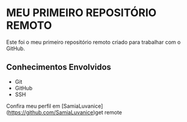 # MEU PRIMEIRO REPOSITÓRIO REMOTO

Este foi o meu primeiro repositório remoto criado para trabalhar com o GitHub.

## Conhecimentos Envolvidos

- Git
- GitHub
- SSH

Confira meu perfil em [SamiaLuvanice] (https://github.com/SamiaLuvanice)get remote